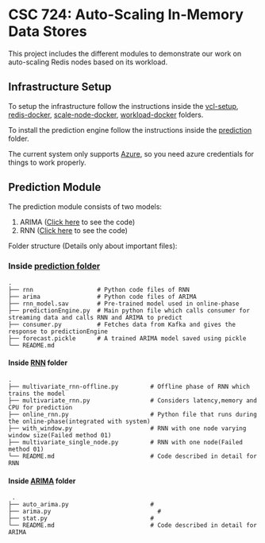 # CSC 724: Auto-Scaling In-Memory Data Stores

This project includes the different modules to demonstrate our work on auto-scaling Redis nodes based on its workload.

## Infrastructure Setup

To setup the infrastructure follow the instructions inside the [vcl-setup](./vcl-setup), [redis-docker](./redis-docker), [scale-node-docker](./scale-node-docker), [workload-docker](./workload-docker) folders.

To install the prediction engine follow the instructions inside the [prediction](./prediction) folder.

The current system only supports [Azure](https://azure.com), so you need azure credentials for things to work properly.

## Prediction Module
The prediction module consists of two models:
1. ARIMA ([Click here](https://github.com/rahuliyer95/csc724-autoscaling-inmemory-datastores/tree/master/prediction/arima) to see the code)
2. RNN ([Click here](https://github.com/rahuliyer95/csc724-autoscaling-inmemory-datastores/tree/master/prediction/rnn) to see the code)

Folder structure (Details only about important files):

### Inside [prediction folder](https://github.com/rahuliyer95/csc724-autoscaling-inmemory-datastores/tree/master/prediction)
    .
    ├── rnn                  # Python code files of RNN
    ├── arima                # Python code files of ARIMA
    ├── rnn_model.sav        # Pre-trained model used in online-phase
    ├── predictionEngine.py  # Main python file which calls consumer for streaming data and calls RNN and ARIMA to predict
    ├── consumer.py          # Fetches data from Kafka and gives the response to predictionEngine
    ├── forecast.pickle      # A trained ARIMA model saved using pickle
    └── README.md

#### Inside [RNN](https://github.com/rahuliyer95/csc724-autoscaling-inmemory-datastores/tree/master/prediction/rnn) folder
    .
    ├── multivariate_rnn-offline.py         # Offline phase of RNN which trains the model
    ├── multivariate_rnn.py	                # Considers latency,memory and CPU for prediction
    ├── online_rnn.py                       # Python file that runs during the online-phase(integrated with system)
    ├── with_window.py                      # RNN with one node varying window size(Failed method 01)
    ├── multivariate_single_node.py         # RNN with one node(Failed method 01)
    └── README.md                           # Code described in detail for RNN

#### Inside [ARIMA](https://github.com/rahuliyer95/csc724-autoscaling-inmemory-datastores/tree/master/prediction/arima) folder
     .
    ├── auto_arima.py                       # 
    ├── arima.py	                          # 
    ├── stat.py                             # 
    └── README.md                           # Code described in detail for ARIMA

